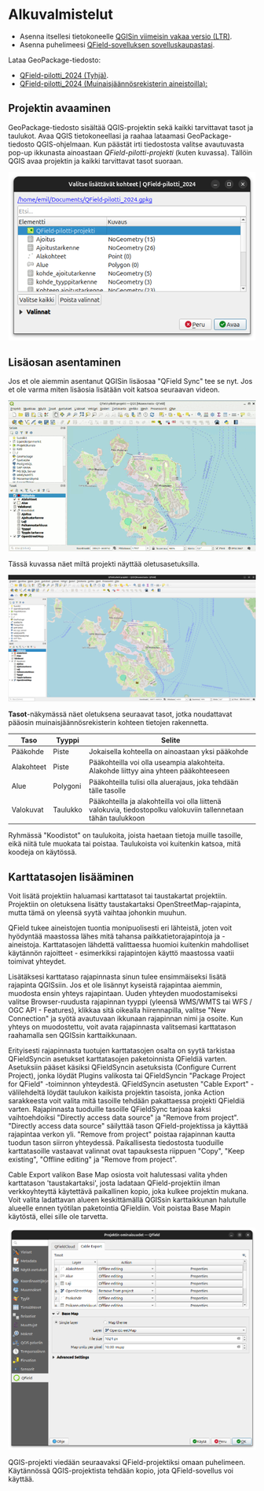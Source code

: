# Alkuvalmistelut

- Asenna itsellesi tietokoneelle [QGISin viimeisin vakaa versio (LTR)](https://qgis.org/fi/site/forusers/download.html).
- Asenna puhelimeesi [QField-sovelluksen sovelluskaupastasi](https://qfield.org/).

Lataa GeoPackage-tiedosto: 

- [QField-pilotti_2024 (Tyhjä)](https://mverkkodatashare.blob.core.windows.net/share/QField-pilotti_2024.zip).
- [QField-pilotti_2024 (Muinaisjäännösrekisterin aineistoilla):](https://mverkkodatashare.blob.core.windows.net/share/QField-pilotti_2024_mjreki.zip)

## Projektin avaaminen
GeoPackage-tiedosto sisältää QGIS-projektin sekä kaikki tarvittavat tasot ja taulukot. Avaa QGIS tietokoneellasi ja raahaa lataamasi GeoPackage-tiedosto QGIS-ohjelmaan. Kun päästät irti tiedostosta valitse avautuvasta pop-up ikkunasta ainoastaan *QField-pilotti-projekti* (kuten kuvassa). Tällöin QGIS avaa projektin ja kaikki tarvittavat tasot suoraan. 

![Projektin avaaminen GeoPackagesta](img/Projektin_avaaminen_geopackagesta.png)

## Lisäosan asentaminen
Jos et ole aiemmin asentanut QGISin lisäosaa "QField Sync" tee se nyt. Jos et ole varma miten lisäosia lisätään voit katsoa seuraavan videon.

![QField Sync lisäosan asentaminen](img/asenna_qfield_lisaosa.gif)

Tässä kuvassa näet miltä projekti näyttää oletusasetuksilla. 

![QGIS-projekti](img/projektinakyma.png)

**Tasot**-näkymässä näet oletuksena seuraavat tasot, jotka noudattavat pääosin muinaisjäännösrekisterin kohteen tietojen rakennetta.

| Taso | Tyyppi | Selite |
|----------|----------|----------|
| Pääkohde| Piste| Jokaisella kohteella on ainoastaan yksi pääkohde|
| Alakohteet | Piste| Pääkohteilla voi olla useampia alakohteita. Alakohde liittyy aina yhteen pääkohteeseen|
| Alue | Polygoni| Pääkohteilla tulisi olla aluerajaus, joka tehdään tälle tasolle|
| Valokuvat| Taulukko| Pääkohteilla ja alakohteilla voi olla liittenä valokuvia, tiedostopolku valokuviin tallennetaan tähän taulukkoon|

Ryhmässä "Koodistot" on taulukoita, joista haetaan tietoja muille tasoille, eikä niitä tule muokata tai poistaa. Taulukoista voi kuitenkin katsoa, mitä koodeja on käytössä.

## Karttatasojen lisääminen
Voit lisätä projektiin haluamasi karttatasot tai taustakartat projektiin. Projektiin on oletuksena lisätty taustakartaksi OpenStreetMap-rajapinta, mutta tämä on yleensä syytä vaihtaa johonkin muuhun.

QField tukee aineistojen tuontia monipuolisesti eri lähteistä, joten voit hyödyntää maastossa lähes mitä tahansa paikkatietorajapintoja ja -aineistoja. Karttatasojen lähdettä valittaessa huomioi kuitenkin mahdolliset käytännön rajoitteet - esimerkiksi rajapintojen käyttö maastossa vaatii toimivat yhteydet.

Lisätäksesi karttataso rajapinnasta sinun tulee ensimmäiseksi lisätä rajapinta QGISsiin. Jos et ole lisännyt kyseistä rajapintaa aiemmin, muodosta ensin yhteys rajapintaan. Uuden yhteyden muodostamiseksi valitse Browser-ruudusta rajapinnan tyyppi (yleensä WMS/WMTS tai WFS / OGC API - Features), klikkaa sitä oikealla hiirennapilla, valitse "New Connection" ja syötä avautuvaan ikkunaan rajapinnan nimi ja osoite. Kun yhteys on muodostettu, voit avata rajapinnasta valitsemasi karttatason raahamalla sen QGISsin karttaikkunaan. 

Erityisesti rajapinnasta tuotujen karttatasojen osalta on syytä tarkistaa QFieldSyncin asetukset karttatasojen paketoinnista QFieldiä varten. Asetuksiin pääset käsiksi QFieldSyncin asetuksista (Configure Current Project), jonka löydät Plugins valikosta tai QFieldSyncin "Package Project for QField" -toiminnon yhteydestä. QFieldSyncin asetusten "Cable Export" -välilehdeltä löydät taulukon kaikista projektin tasoista, jonka Action sarakkeesta voit valita mitä tasoille tehdään pakattaessa projekti QFieldiä varten. Rajapinnasta tuoduille tasoille QFieldSync tarjoaa kaksi vaihtoehdoiksi "Directly access data source" ja "Remove from project". "Directly access data source" säilyttää tason QField-projektissa ja käyttää rajapintaa verkon yli. "Remove from project" poistaa rajapinnan kautta tuodun tason siirron yhteydessä. Paikallisesta tiedostosta tuoduille karttatasoille vastaavat valinnat ovat tapauksesta riippuen "Copy", "Keep existing", "Offline editing" ja "Remove from project".

Cable Export valikon Base Map osiosta voit halutessasi valita yhden karttatason 'taustakartaksi', josta ladataan QField-projektiin ilman verkkoyhteyttä käytettävä paikallinen kopio, joka kulkee projektin mukana. Voit valita ladattavan alueen keskittämällä QGISsin karttaikkunan halutulle alueelle ennen työtilan paketointia QFieldiin. Voit poistaa Base Mapin käytöstä, ellei sille ole tarvetta. 

![Projektin ominaisuudet](img/Projektin_ominaisuudet.png)

QGIS-projekti viedään seuraavaksi QField-projektiksi omaan puhelimeen. Käytännössä QGIS-projektista tehdään kopio, jota QField-sovellus voi käyttää.

